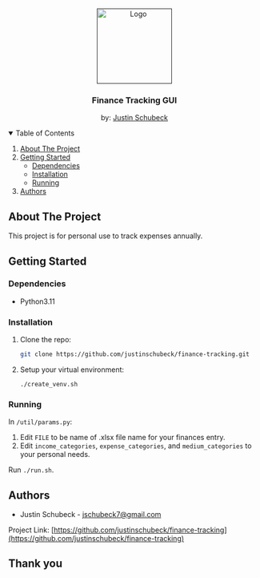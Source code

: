 <!-- PROJECT LOGO -->
<br />
<p align="center">
  <a href="">
    <img src="" alt="Logo" width="150" height="150">
  </a>

  <h3 align="center">Finance Tracking GUI</h3>
  <p align="center">
    by: <a href="https://www.linkedin.com/in/justinschubeck/">Justin Schubeck</a>
  </p>
</p>

<!-- TABLE OF CONTENTS -->
<details open="open">
  <summary>Table of Contents</summary>
  <ol>
    <li>
      <a href="#about-the-project">About The Project</a>
    </li>
    <li>
      <a href="#getting-started">Getting Started</a>
      <ul>
        <li><a href="#dependencies">Dependencies</a></li>
        <li><a href="#installation">Installation</a></li>
        <li><a href="#running">Running</a></li>
      </ul>
    </li>
    <li><a href="#authors">Authors</a></li>
  </ol>
</details>



<!-- ABOUT THE PROJECT -->
## About The Project
This project is for personal use to track expenses annually. 

<!-- GETTING STARTED -->
## Getting Started

### Dependencies
* Python3.11

### Installation

1. Clone the repo:
   ```sh
   git clone https://github.com/justinschubeck/finance-tracking.git
   ```
2. Setup your virtual environment:
   ```
   ./create_venv.sh
   ```

### Running
In `/util/params.py`:
1. Edit `FILE` to be name of .xlsx file name for your finances entry.
2. Edit `income_categories`, `expense_categories`, and `medium_categories` to your personal needs. 

Run `./run.sh`.

<!-- Authors -->
## Authors
* Justin Schubeck - jschubeck7@gmail.com

Project Link: [https://github.com/justinschubeck/finance-tracking](https://github.com/justinschubeck/finance-tracking)

## Thank you